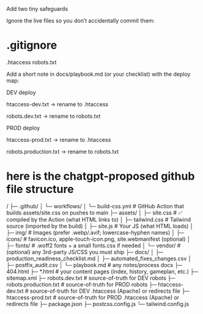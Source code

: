 Add two tiny safeguards

Ignore the live files so you don’t accidentally commit them:

# .gitignore
.htaccess
robots.txt


Add a short note in docs/playbook.md (or your checklist) with the deploy map:

DEV deploy

htaccess-dev.txt → rename to .htaccess

robots.dev.txt → rename to robots.txt

PROD deploy

htaccess-prod.txt → rename to .htaccess

robots.production.txt → rename to robots.txt





# here is the chatgpt-proposed github file structure
/
├─ .github/
│  └─ workflows/
│     └─ build-css.yml              # GitHub Action that builds assets/site.css on pushes to main
├─ assets/
│  ├─ site.css                      # ✅ compiled by the Action (what HTML links to)
│  ├─ tailwind.css                  # Tailwind source (imported by the build)
│  ├─ site.js                       # Your JS (what HTML loads)
│  ├─ img/                          # Images (prefer .webp/.avif; lowercase-hyphen names)
│  ├─ icons/                        # favicon.ico, apple-touch-icon.png, site.webmanifest (optional)
│  ├─ fonts/                        # .woff2 fonts + a small fonts.css if needed
│  └─ vendor/                       # (optional) any 3rd-party JS/CSS you must ship
├─ docs/
│  ├─ production_readiness_checklist.md
│  ├─ automated_fixes_changes.csv
│  ├─ postfix_audit.csv
│  └─ playbook.md                   # any notes/process docs
├─ 404.html
├─ *.html                           # your content pages (index, history, gameplan, etc.)
├─ sitemap.xml
├─ robots.dev.txt                   # source-of-truth for DEV robots
├─ robots.production.txt            # source-of-truth for PROD robots
├─ htaccess-dev.txt                 # source-of-truth for DEV .htaccess (Apache) or redirects file
├─ htaccess-prod.txt                # source-of-truth for PROD .htaccess (Apache) or redirects file
├─ package.json
├─ postcss.config.js
└─ tailwind.config.js
